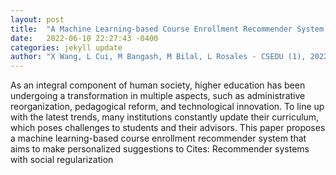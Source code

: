 ```yaml
---
layout: post
title:  "A Machine Learning-based Course Enrollment Recommender System."
date:   2022-06-10 22:27:43 -0400
categories: jekyll update
author: "X Wang, L Cui, M Bangash, M Bilal, L Rosales - CSEDU (1), 2022"
---
```

As an integral component of human society, higher education has been undergoing a transformation in multiple aspects, such as administrative reorganization, pedagogical reform, and technological innovation. To line up with the latest trends, many institutions constantly update their curriculum, which poses challenges to students and their advisors. This paper proposes a machine learning-based course enrollment recommender system that aims to make personalized suggestions to 
Cites: Recommender systems with social regularization